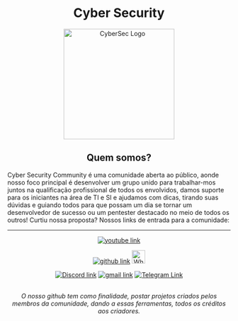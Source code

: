 <h1 align="center">Cyber Security</h1>
<p align="center">
  <img src="https://i.imgur.com/B0LQZw6.jpg" alt="CyberSec Logo " width=250/>
</p>
<h2 align='center'>Quem somos?</h2>
<p>  Cyber Security Community é uma comunidade aberta ao público, aonde nosso foco principal é desenvolver um grupo unido para trabalhar-mos juntos na qualificação profissional de todos os envolvidos, damos suporte para os iniciantes na área de TI e SI e ajudamos com dicas, tirando suas dúvidas e guiando todos para que possam um dia se tornar um desenvolvedor de sucesso ou um pentester destacado no meio de todos os outros! Curtiu nossa proposta? Nossos links de entrada para a comunidade:</p>

****
<p align="center"><a href='https://youtube.com/@CyberSecurity77'><img src='https://img.shields.io/badge/YouTube-FF0000?style=for-the-badge&logo=youtube&logoColor=white' alt='youtube link'/></a></p>
<p align="center"
    ><a href='https://github.com/CyberSecurityti/'><img src='https://img.shields.io/badge/GitHub-100000?style=for-the-badge&logo=github&logoColor=white' alt='github link'/></a>
<a href='https://chat.whatsapp.com/H8XSxoAKzYyKYvbuEkWNVo'><img src='https://img.shields.io/badge/WhatsApp-25D366?style=for-the-badge&logo=whatsapp&logoColor=white' alt='WhatsApplink' height=30px/></a>
</p>

<p align="center"
    ><a href=''><img src='https://img.shields.io/badge/Discord-7289DA?style=for-the-badge&logo=discord&logoColor=white'
alt='Discord link'/></a>
<a href='cybersecorg@gmail.com'><img src='https://img.shields.io/badge/Gmail-D14836?style=for-the-badge&logo=gmail&logoColor=white' alt='gmail link'/></a>
<a href='https://t.me/+BTMe-xuDHSgzNzRh'><img src='https://img.shields.io/badge/Telegram-2CA5E0?style=for-the-badge&logo=telegram&logoColor=white'
alt='Telegram Link'/></a>
</p><br>

<div style='text-align: center;'>
  <i>O nosso github tem como finalidade, postar projetos criados pelos membros da comunidade, dando a essas ferramentas, todos os créditos aos criadores.</i>
</div>
